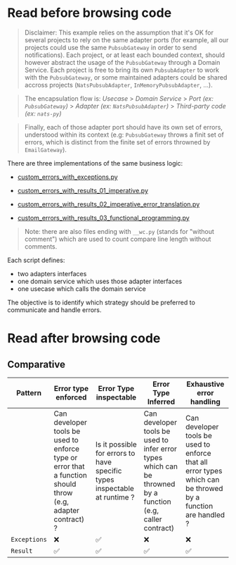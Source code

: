# Read before browsing code

> Disclaimer: This example relies on the assumption that it's OK for several projects to rely on the same adapter ports (for example, all our projects could use the same `PubsubGateway` in order to send notifications). Each project, or at least each bounded context, should however abstract the usage of the `PubsubGateway` through a Domain Service. Each project is free to bring its own `PubsubAdapter` to work with the `PubsubGateway`, or some maintained adapters could be shared accross projects (`NatsPubsubAdapter`, `InMemoryPubsubAdapter`, ...).

> The encapsulation flow is:
> *Usecase* > *Domain Service* > *Port (ex: `PubsubGateway`)* > *Adapter (ex: `NatsPubsubAdapter`)* > *Third-party code (ex: `nats-py`)*

> Finally, each of those adapter port should have its own set of errors, understood within its context (e.g: `PubsubGateway` throws a finit set of errors, which is distinct from the finite set of errors throwned by `EmailGateway`).


There are three implementations of the same business logic:

- [custom_errors_with_exceptions.py](./custom_errors_with_exceptions.py)

- [custom_errors_with_results_01_imperative.py](./custom_errors_with_results_01_imperative.py)

- [custom_errors_with_results_02_imperative_error_translation.py](./custom_errors_with_results_02_imperative_error_translation)

- [custom_errors_with_results_03_functional_programming.py](custom_errors_with_results_03_functional_programming.py)

> Note: there are also files ending with `__wc.py` (stands for "without comment") which are used to count compare line length without comments.

Each script defines:

- two adapters interfaces
- one domain service which uses those adapter interfaces
- one usecase which calls the domain service

The objective is to identify which strategy should be preferred to communicate and handle errors.

# Read after browsing code

## Comparative

| Pattern | Error type enforced  | Error Type inspectable | Error Type Inferred | Exhaustive error handling |
|----|---|---|---|--|
|  | Can developer tools be used to enforce type or error that a function should throw (e.g, adapter contract) ? | Is it possible for errors to have specific types inspectable at runtime ? | Can developer tools be used to infer error types which can be throwned by a function (e.g, caller contract) | Can developer tools be used to enforce that all error types which can be throwed by a function are handled ? 
| `Exceptions` | ❌ |  ✅  | ❌ | ❌
| `Result` | ✅ | ✅ | ✅ | ✅